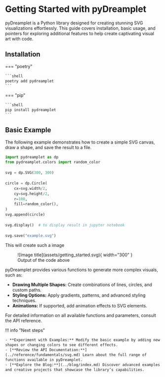 # Getting Started with pyDreamplet

pyDreamplet is a Python library designed for creating stunning SVG visualizations effortlessly. This guide covers installation, basic usage, and pointers for exploring additional features to help create captivating visual art with code.

## Installation

=== "poetry"

    ```shell
    poetry add pydreamplet
    ```

=== "pip"

    ```shell
    pip install pydreamplet
    ```

## Basic Example

The following example demonstrates how to create a simple SVG canvas, draw a shape, and save the result to a file.

```py title="Your first SVG" linenums="1"
import pydreamplet as dp
from pydreamplet.colors import random_color

svg = dp.SVG(300, 300)

circle = dp.Circle(
    cx=svg.width/2,
    cy=svg.height/2,
    r=100,
    fill=random_color(),
)
svg.append(circle)

svg.display()  # to display result in jupyter notebook

svg.save("example.svg")
```

This will create such a image

<figure markdown="span">
  ![Image title](assets/getting_started.svg){ width="300" }
  <figcaption>Output of the code above</figcaption>
</figure>

pyDreamplet provides various functions to generate more complex visuals, such as:

- **Drawing Multiple Shapes:** Create combinations of lines, circles, and custom paths.
- **Styling Options:** Apply gradients, patterns, and advanced styling techniques.
- **Animations:** If supported, add animation effects to SVG elements.

For detailed information on all available functions and parameters, consult the API reference.


!!! info "Next steps"

    - **Experiment with Examples:** Modify the basic example by adding new shapes or changing colors to see different effects.
    - [**Review the API Documentation:**](../reference/fundamentals/svg.md) Learn about the full range of functions available in pyDreamplet.
    - [**Explore the Blog:**](../blog/index.md) Discover advanced examples and creative projects that showcase the library’s capabilities.